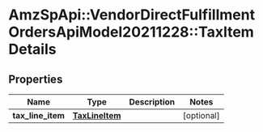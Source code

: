 # AmzSpApi::VendorDirectFulfillmentOrdersApiModel20211228::TaxItemDetails

## Properties
Name | Type | Description | Notes
------------ | ------------- | ------------- | -------------
**tax_line_item** | [**TaxLineItem**](TaxLineItem.md) |  | [optional] 

